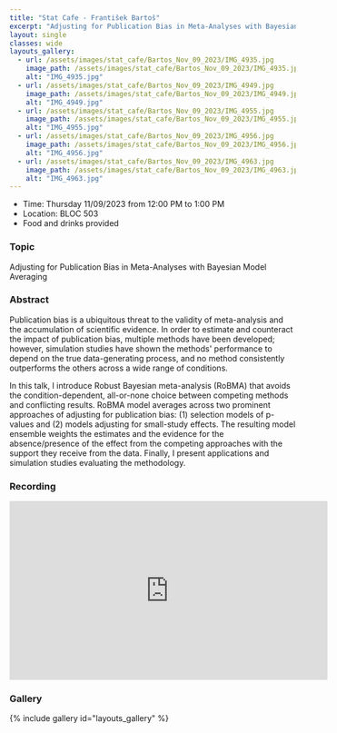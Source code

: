 ```yaml
---
title: "Stat Cafe - František Bartoš"
excerpt: "Adjusting for Publication Bias in Meta-Analyses with Bayesian Model Averaging"
layout: single
classes: wide
layouts_gallery:
  - url: /assets/images/stat_cafe/Bartos_Nov_09_2023/IMG_4935.jpg
    image_path: /assets/images/stat_cafe/Bartos_Nov_09_2023/IMG_4935.jpg
    alt: "IMG_4935.jpg"
  - url: /assets/images/stat_cafe/Bartos_Nov_09_2023/IMG_4949.jpg
    image_path: /assets/images/stat_cafe/Bartos_Nov_09_2023/IMG_4949.jpg
    alt: "IMG_4949.jpg"
  - url: /assets/images/stat_cafe/Bartos_Nov_09_2023/IMG_4955.jpg
    image_path: /assets/images/stat_cafe/Bartos_Nov_09_2023/IMG_4955.jpg
    alt: "IMG_4955.jpg"
  - url: /assets/images/stat_cafe/Bartos_Nov_09_2023/IMG_4956.jpg
    image_path: /assets/images/stat_cafe/Bartos_Nov_09_2023/IMG_4956.jpg
    alt: "IMG_4956.jpg"
  - url: /assets/images/stat_cafe/Bartos_Nov_09_2023/IMG_4963.jpg
    image_path: /assets/images/stat_cafe/Bartos_Nov_09_2023/IMG_4963.jpg
    alt: "IMG_4963.jpg"
---
```


- Time: Thursday 11/09/2023 from 12:00 PM to 1:00 PM
- Location: BLOC 503
- Food and drinks provided
<!-- - [Presentation]({{ "/assets/files/stat_cafe/Bartos_Nov_09_2023/.pdf" | relative_url }}) -->
<!-- - [Recording](https://www.youtube.com/watch?v=gXSgLDrOnCQ) -->

### Topic
Adjusting for Publication Bias in Meta-Analyses with Bayesian Model Averaging

### Abstract
Publication bias is a ubiquitous threat to the validity of meta-analysis and the accumulation of scientific evidence. In order to estimate and counteract the impact of publication bias, multiple methods have been developed; however, simulation studies have shown the methods' performance to depend on the true data-generating process, and no method consistently outperforms the others across a wide range of conditions. 

In this talk, I introduce Robust Bayesian meta-analysis (RoBMA) that avoids the condition-dependent, all-or-none choice between competing methods and conflicting results. RoBMA model averages across two prominent approaches of adjusting for publication bias: (1) selection models of p-values and (2) models adjusting for small-study effects. The resulting model ensemble weights the estimates and the evidence for the absence/presence of the effect from the competing approaches with the support they receive from the data. Finally, I present applications and simulation studies evaluating the methodology. 

### Recording
<iframe width="560" height="315" src="https://www.youtube.com/embed/gXSgLDrOnCQ?si=VDqjNWehwB5cBQ1G" title="YouTube video player" frameborder="0" allow="accelerometer; autoplay; clipboard-write; encrypted-media; gyroscope; picture-in-picture; web-share" allowfullscreen></iframe>

### Gallery 

{% include gallery id="layouts_gallery" %}

